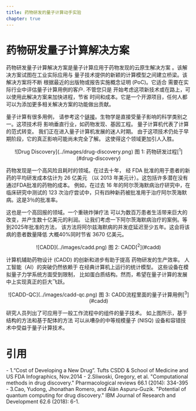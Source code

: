 ```yaml
---
title: 药物研发的量子计算动手实验
chapter: true
---
```


# 药物研发量子计算解决方案

药物研发量子计算解决方案是量子计算应用于药物发现的云原生解决方案
。该解决方案试图在工业实际应用与
量子技术提供的新颖的计算模型之间建立桥梁。该解决方案将不断
根据最近的出版物或报告实施概念证明 (PoC)。它适合
需要在实际行业中评估量子计算用例的客户.
不管您只是
开始考虑这项新技术或在路上，可以使用此解决方案来加快进程，节省
时间和成本。它是一个开源项目，任何人都可以为添加更多相关解决方案的功能做出贡献。

量子计算有很多用例，
请参考这个[链接](https://www.forbes.com/sites/chuckbrooks/2021/03/21/the-emerging-paths-of-quantum-computing/?sh=765b2ed6613e)。生物学是直接受量子影响的科学类别之一。这项技术将
影响垂直行业，如药物发现、基因工程。
量子计算机代表了计算的范式转变。
我们正在进入量子计算机发展的迷人时期。
由于这项技术仍处于早期阶段，它的真正影响可能尚未完全了解。
这使得这个领域更加引人入胜。

<center>
![Drug Discovery](../images/drug-discovery.png)
图 1: 药物研发过程[<sup>1</sup>](#drug-discovery)
</center>

药物发现是一个高风险且耗时的领域。在过去十年，
经 FDA 批准的用于患者的新药的平均研发成本估计为 26 亿美元
（以 2013 年美元计）。这包括许多潜在没有通过FDA批准的药物的成本。
例如，在过去 16 年的阿尔茨海默病治疗研究中，在临床研究中测试的 123 次治疗尝试中，只有四种新药被批准用于治疗阿尔茨海默病。这是3％的批准率。

这也是一个高回报的领域。一个重磅炸弹疗法
可以为数百万患者生活带来巨大的改变，并产生数十亿美元的利润。
让我们考虑一下阿尔茨海默病治疗的案例。等到2025年批准的方法，
该方法将阿尔兹海默病的并发症延迟至少五年。这会将该病的患者数量降低
大概40%同时节省 3670 亿美元。

<center>
![CADD](../images/cadd.png)
图 2: CADD[<sup>2</sup>](#cadd)
</center>

计算机辅助药物设计 (CADD) 的创新和进步有助于提高
药物研发的生产效率。
人工智能（AI）的突破仍然依赖于
在经典计算机上运行的统计模型。
这些设备在模拟量子力学系统方面受到限制，
比如蛋白质结构。然而，希望在量子计算的发展中上实现真正的巨大飞跃。

<center>
![CADD-QC](../images/cadd-qc.png)
图 3: CADD流程里面的量子计算用例[<sup>3</sup>](#cadd)
</center>

研究人员列出了可应用于一般工作流程中的组件的量子技术。
如上图所示，基于结构的方法和基于配体的方法
可以从嘈杂的中等规模量子 (NISQ) 设备和容错技术中受益于量子计算技术。

# 引用
<div id='drug-discovery'></div>
- 1.“Cost of Developing a New Drug”. Tufts CSDD & School of Medicine and US FDA Infographics, Nov.2014
- 2.Sliwoski, Gregory, et al. "Computational methods in drug discovery." Pharmacological reviews 66.1 (2014): 334-395
- 3.Cao, Yudong, Jhonathan Romero, and Alán Aspuru-Guzik. "Potential of quantum computing for drug discovery." IBM Journal of Research and Development 62.6 (2018): 6-1.